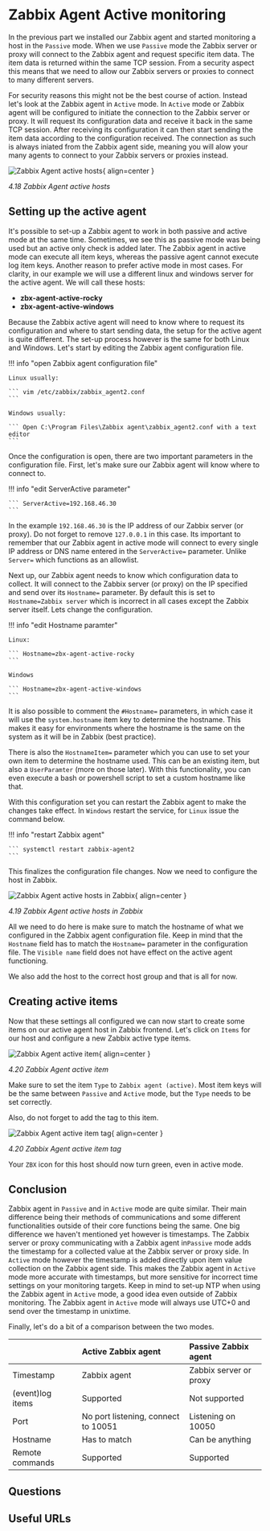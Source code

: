 # Zabbix Agent Active monitoring
In the previous part we installed our Zabbix agent and started monitoring a host in the `Passive` mode. When we use `Passive` mode the Zabbix server or proxy will connect to the Zabbix agent and request specific item data. The item data is returned within the same TCP session. From a security aspect this means that we need to allow our Zabbix servers or proxies to connect to many different servers. 

For security reasons this might not be the best course of action. Instead let's look at the Zabbix agent in `Active` mode. In `Active` mode or Zabbix agent will be configured to initiate the connection to the Zabbix server or proxy. It will request its configuration data and receive it back in the same TCP session. After receiving its configuration it can then start sending the item data according to the configuration received. The connection as such is always iniated from the Zabbix agent side, meaning you will alow your many agents to connect to your Zabbix servers or proxies instead. 

![Zabbix Agent active hosts](ch04.18-windows-linux-active-agent.png){ align=center }

*4.18 Zabbix Agent active hosts*

## Setting up the active agent
It's possible to set-up a Zabbix agent to work in both passive and active mode at the same time. Sometimes, we see this as passive mode was being used but an active only check is added later. The Zabbix agent in active mode can execute all item keys, whereas the passive agent cannot execute log item keys. Another reason to prefer active mode in most cases. For clarity, in our example we will use a different linux and windows server for the active agent. We will call these hosts:

- **zbx-agent-active-rocky**
- **zbx-agent-active-windows**

Because the Zabbix active agent will need to know where to request its configuration and where to start sending data, the setup for the active agent is quite different. The set-up process however is the same for both Linux and Windows. Let's start by editing the Zabbix agent configuration file.

!!! info "open Zabbix agent configuration file"

    Linux usually:

    ``` vim /etc/zabbix/zabbix_agent2.conf
    ```

    Windows usually:

    ``` Open C:\Program Files\Zabbix agent\zabbix_agent2.conf with a text editor
    ```

Once the configuration is open, there are two important parameters in the configuration file. First, let's make sure our Zabbix agent will know where to connect to.

!!! info "edit ServerActive parameter"

    ``` ServerActive=192.168.46.30
    ```

In the example `192.168.46.30` is the IP address of our Zabbix server (or proxy). Do not forget to remove `127.0.0.1` in this case. Its important to remember that our Zabbix agent in active mode will connect to every single IP address or DNS name entered in the `ServerActive=` parameter. Unlike `Server=` which functions as an allowlist. 

Next up, our Zabbix agent needs to know which configuration data to collect. It will connect to the Zabbix server (or proxy) on the IP specified and send over its `Hostname=` parameter. By default this is set to `Hostname=Zabbix server` which is incorrect in all cases except the Zabbix server itself. Lets change the configuration. 

!!! info "edit Hostname paramter"

    Linux:

    ``` Hostname=zbx-agent-active-rocky
    ```

    Windows

    ``` Hostname=zbx-agent-active-windows
    ```

It is also possible to comment the `#Hostname=` parameters, in which case it will use the `system.hostname` item key to determine the hostname. This makes it easy for environments where the hostname is the same on the system as it will be in Zabbix (best practice). 

There is also the `HostnameItem=` parameter which you can use to set your own item to determine the hostname used. This can be an existing item, but also a `UserParamter` (more on those later). With this functionality, you can even execute a bash or powershell script to set a custom hostname like that.

With this configuration set you can restart the Zabbix agent to make the changes take effect. In `Windows` restart the service, for `Linux` issue the command below.

!!! info "restart Zabbix agent"

    ``` systemctl restart zabbix-agent2
    ```

This finalizes the configuration file changes. Now we need to configure the host in Zabbix.

![Zabbix Agent active hosts in Zabbix](ch04.19-windows-linux-active-agent-host.png){ align=center }

*4.19 Zabbix Agent active hosts in Zabbix*

All we need to do here is make sure to match the hostname of what we configured in the Zabbix agent configuration file. Keep in mind that the `Hostname` field has to match the `Hostname=` parameter in the configuration file. The `Visible name` field does not have effect on the active agent functioning.

We also add the host to the correct host group and that is all for now. 

## Creating active items
Now that these settings all configured we can now start to create some items on our active agent host in Zabbix frontend. Let's click on `Items` for our host and configure a new Zabbix active type items.

![Zabbix Agent active item](ch04.20-active-agent-item.png){ align=center }

*4.20 Zabbix Agent active item*

Make sure to set the item `Type` to `Zabbix agent (active)`. Most item keys will be the same between `Passive` and `Active` mode, but the `Type` needs to be set correctly.

Also, do not forget to add the tag to this item.

![Zabbix Agent active item tag](ch04.21-active-agent-item-tag.png){ align=center }

*4.20 Zabbix Agent active item tag*

Your `ZBX` icon for this host should now turn green, even in active mode.

## Conclusion
Zabbix agent in `Passive` and in `Active` mode are quite similar. Their main difference being their methods of communications and some different functionalities outside of their core functions being the same. One big difference we haven't mentioned yet however is timestamps. The Zabbix server or proxy communicating with a Zabbix agent in`Passive` mode adds the timestamp for a collected value at the Zabbix server or proxy side. In `Active` mode however the timestamp is added directly upon item value collection on the Zabbix agent side. This makes the Zabbix agent in `Active` mode more accurate with timestamps, but more sensitive for incorrect time settings on your monitoring targets. Keep in mind to set-up NTP when using the Zabbix agent in `Active` mode, a good idea even outside of Zabbix monitoring. The Zabbix agent in `Active` mode will always use UTC+0 and send over the timestamp in unixtime.

Finally, let's do a bit of a comparison between the two modes.

|  | Active Zabbix agent | Passive Zabbix agent |
| :-------------- | :-------------- | :-------------- |
| Timestamp | Zabbix agent | Zabbix server or proxy |
| (event)log items | Supported | Not supported |
| Port | No port listening, connect to 10051 | Listening on 10050 |
| Hostname | Has to match | Can be anything |
| Remote commands | Supported | Supported |

## Questions

## Useful URLs
